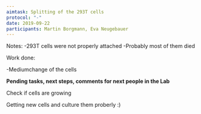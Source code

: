 ```yaml
---
aimtask: Splitting of the 293T cells
protocol: "-"
date: 2019-09-22
participants: Martin Borgmann, Eva Neugebauer
---
```


Notes:
-293T cells were not properly attached
-Probably most of them died

Work done: 

-Mediumchange of the cells



**Pending tasks, next steps, comments for next people in the Lab**

Check if cells are growing 

Getting new cells and culture them proberly :)